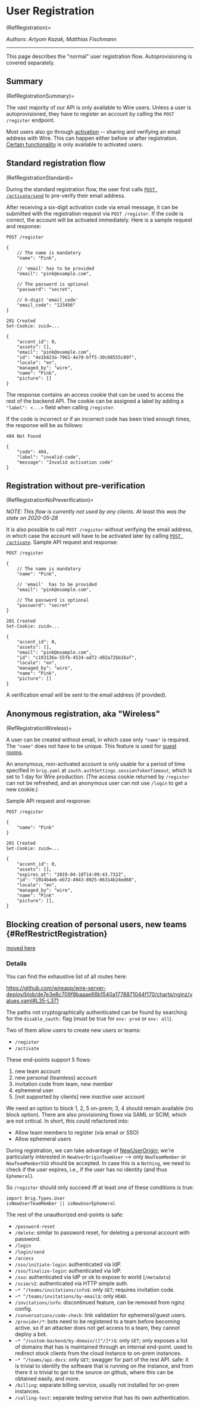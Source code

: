 # User Registration
(RefRegistration)=

_Authors: Artyom Kazak, Matthias Fischmann_

---

This page describes the "normal" user registration flow. Autoprovisioning is covered separately.

## Summary
(RefRegistrationSummary)=

The vast majority of our API is only available to Wire users. Unless a user is autoprovisioned, they have to register an account by calling the `POST /register` endpoint.

Most users also go through [activation](activation.md) -- sharing and verifying
an email address with Wire. This can happen either before or after registration.
[Certain functionality](RefActivationBenefits) is only available to activated
users.

## Standard registration flow
(RefRegistrationStandard)=

During the standard registration flow, the user first calls [`POST /activate/send`](RefActivationRequest) to pre-verify their email address.

After receiving a six-digit activation code via email message, it can be submitted with the registration request via `POST /register`. If the code is correct, the account will be activated immediately. Here is a sample request and response:

```
POST /register

{
    // The name is mandatory
    "name": "Pink",

    // 'email' has to be provided
    "email": "pink@example.com",

    // The password is optional
    "password": "secret",

    // 6-digit 'email_code'
    "email_code": "123456"
}
```

```
201 Created
Set-Cookie: zuid=...

{
    "accent_id": 0,
    "assets": [],
    "email": "pink@example.com",
    "id": "4e1b823a-7961-4e70-bff5-30c08555c89f",
    "locale": "en",
    "managed_by": "wire",
    "name": "Pink",
    "picture": []
}
```

The response contains an access cookie that can be used to access the rest of the backend API. The cookie can be assigned a label by adding a `"label": <...>` field when calling `/register`.

If the code is incorrect or if an incorrect code has been tried enough times, the response will be as follows:

```
404 Not Found

{
    "code": 404,
    "label": "invalid-code",
    "message": "Invalid activation code"
}
```

## Registration without pre-verification
(RefRegistrationNoPreverification)=

_NOTE: This flow is currently not used by any clients. At least this was the state on 2020-05-28_

It is also possible to call `POST /register` without verifying the email
address, in which case the account will have to be activated later by calling
[`POST /activate`](RefActivationSubmit). Sample API request and response:

```
POST /register

{
    // The name is mandatory
    "name": "Pink",

    // 'email'  has to be provided
    "email": "pink@example.com",

    // The password is optional
    "password": "secret"
}
```

```
201 Created
Set-Cookie: zuid=...

{
    "accent_id": 0,
    "assets": [],
    "email": "pink@example.com",
    "id": "c193136a-55fb-4534-ad72-d02a72bb16af",
    "locale": "en",
    "managed_by": "wire",
    "name": "Pink",
    "picture": []
}
```

A verification email will be sent to the email address (if provided).

## Anonymous registration, aka "Wireless"
(RefRegistrationWireless)=


A user can be created without email, in which case only `"name"` is required.
The `"name"` does not have to be unique. This feature is used for [guest
rooms](https://wire.com/en/features/encrypted-guest-rooms/).

An anonymous, non-activated account is only usable for a period of time specified in `brig.yaml` at `zauth.authSettings.sessionTokenTimeout`, which is set to 1 day for Wire production. (The access cookie returned by `/register` can not be refreshed, and an anonymous user can not use `/login` to get a new cookie.)

Sample API request and response:

```
POST /register

{
    "name": "Pink"
}
```

```
201 Created
Set-Cookie: zuid=...

{
    "accent_id": 0,
    "assets": [],
    "expires_at": "2019-04-18T14:09:43.732Z",
    "id": "1914b4e6-eb72-4943-8925-06314b24ed68",
    "locale": "en",
    "managed_by": "wire",
    "name": "Pink"
    "picture": [],
}
```

## Blocking creation of personal users, new teams {#RefRestrictRegistration}

[moved here](https://docs.wire.com/how-to/install/configuration-options.html#blocking-creation-of-personal-users-new-teams)

### Details

You can find the exhaustive list of all routes here:

https://github.com/wireapp/wire-server-deploy/blob/de7e3e8c709f8baaae66b1540a1778871044f170/charts/nginz/values.yaml#L35-L371

The paths not cryptographically authenticated can be found by searching for the `disable_zauth:` flag (must be true for `env: prod` or `env: all`).

Two of them allow users to create new users or teams:

- `/register`
- `/activate`

These end-points support 5 flows:

1. new team account
2. new personal (teamless) account
3. invitation code from team, new member
4. ephemeral user
5. [not supported by clients] new *inactive* user account

We need an option to block 1, 2, 5 on-prem; 3, 4 should remain available (no block option).  There are also provisioning flows via SAML or SCIM, which are not critical. In short, this could refactored into:

 * Allow team members to register (via email or SSO)
 * Allow ephemeral users

During registration, we can take advantage of [NewUserOrigin](https://github.com/wireapp/wire-server/blob/a89b9cd818997e7837e5d0938ecfd90cf8dd9e52/libs/wire-api/src/Wire/API/User.hs#L625); we're particularly interested in `NewUserOriginTeamUser` --> only `NewTeamMember` or `NewTeamMemberSSO` should be accepted. In case this is a `Nothing`, we need to check if the user expires, i.e., if the user has no identity (and thus `Ephemeral`).

So `/register` should only succeed iff at least one of these conditions is true:

```
import Brig.Types.User
isNewUserTeamMember || isNewUserEphemeral
```

The rest of the unauthorized end-points is safe:

- `/password-reset`
- `/delete`: similar to password reset, for deleting a personal account with password.
- `/login`
- `/login/send`
- `/access`
- `/sso/initiate-login`: authenticated via IdP.
- `/sso/finalize-login`: authenticated via IdP.
- `/sso`: authenticated via IdP or ok to expose to world (`/metadata`)
- `/scim/v2`: authenticated via HTTP simple auth.
- `~* ^/teams/invitations/info$`: only `GET`; requires invitation code.
- `~* ^/teams/invitations/by-email$`: only `HEAD`.
- `/invitations/info`: discontinued feature, can be removed from nginz config.
- `/conversations/code-check`: link validation for ephemeral/guest users.
- `/provider/*`: bots need to be registered to a team before becoming active.  so if an attacker does not get access to a team, they cannot deploy a bot.
- `~* ^/custom-backend/by-domain/([^/]*)$`: only `GET`; only exposes a list of domains that has is maintained through an internal end-point.  used to redirect stock clients from the cloud instance to on-prem instances.
- `~* ^/teams/api-docs`: only `GET`; swagger for part of the rest API.  safe: it is trivial to identify the software that is running on the instance, and from there it is trivial to get to the source on github, where this can be obtained easily, and more.
- `/billing`: separate billing service, usually not installed for on-prem instances.
- `/calling-test`: separate testing service that has its own authentication.
